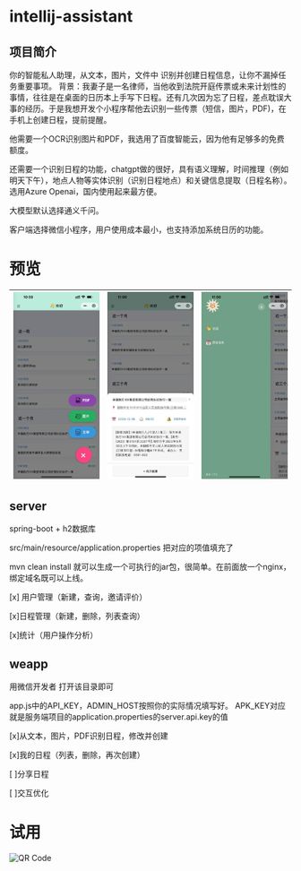 # intellij-assistant

## 项目简介

你的智能私人助理，从文本，图片，文件中 识别并创建日程信息，让你不漏掉任务重要事项。
背景：我妻子是一名律师，当他收到法院开庭传票或未来计划性的事情，往往是在桌面的日历本上手写下日程。还有几次因为忘了日程，差点耽误大事的经历。于是我想开发个小程序帮他去识别一些传票（短信，图片，PDF)，在手机上创建日程，提前提醒。

他需要一个OCR识别图片和PDF，我选用了百度智能云，因为他有足够多的免费额度。

还需要一个识别日程的功能，chatgpt做的很好，具有语义理解，时间推理（例如明天下午），地点人物等实体识别（识别日程地点）和关键信息提取（日程名称）。选用Azure Openai，国内使用起来最方便。

大模型默认选择通义千问。

客户端选择微信小程序，用户使用成本最小，也支持添加系统日历的功能。

# 预览

| ![截图1](imgs/demo_1.jpg) | ![截图2](imgs/demo_2.jpg) | ![截图3](imgs/demo_3.jpg) |
|:-------------------------:|:-------------------------:|:-------------------------:|

## server

spring-boot + h2数据库

src/main/resource/application.properties 把对应的项值填充了

mvn clean install 就可以生成一个可执行的jar包，很简单。在前面放一个nginx，绑定域名既可以上线。

[x] 用户管理（新建，查询，邀请评价）

[x]日程管理（新建，删除，列表查询）

[x]统计（用户操作分析）



## weapp

用微信开发者 打开该目录即可

app.js中的API_KEY，ADMIN_HOST按照你的实际情况填写好。 APK_KEY对应就是服务端项目的application.properties的server.api.key的值

[x]从文本，图片，PDF识别日程，修改并创建

[x]我的日程（列表，删除，再次创建）

[ ]分享日程

[ ]交互优化

# 试用

<img style="height: 200px;" src="imgs/public.png" alt="QR Code">
